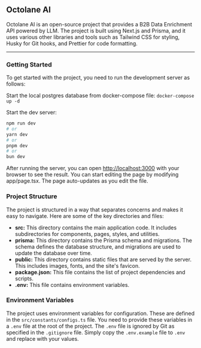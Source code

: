 ## Octolane AI

Octolane AI is an open-source project that provides a B2B Data Enrichment API powered by LLM. The project is built using Next.js and Prisma, and it uses various other libraries and tools such as Tailwind CSS for styling, Husky for Git hooks, and Prettier for code formatting.
****
### Getting Started

To get started with the project, you need to run the development server as follows:

Start the local postgres database from docker-compose file:
`docker-compose up -d`

Start the dev server:

```bash
npm run dev
# or
yarn dev
# or
pnpm dev
# or
bun dev
```

After running the server, you can open [http://localhost:3000](http://localhost:3000) with your browser to see the result. You can start editing the page by modifying app/page.tsx. The page auto-updates as you edit the file.

### Project Structure

The project is structured in a way that separates concerns and makes it easy to navigate. Here are some of the key directories and files:

- **src:** This directory contains the main application code. It includes subdirectories for components, pages, styles, and utilities.
- **prisma:** This directory contains the Prisma schema and migrations. The schema defines the database structure, and migrations are used to update the database over time.
- **public:** This directory contains static files that are served by the server. This includes images, fonts, and the site's favicon.
- **package.json:** This file contains the list of project dependencies and scripts.
- **.env:** This file contains environment variables.

### Environment Variables

The project uses environment variables for configuration. These are defined in the `src/constants/configs.ts` file. You need to provide these variables in a `.env` file at the root of the project. The `.env` file is ignored by Git as specified in the `.gitignore` file. Simply copy the `.env.example` file to `.env` and replace with your values.
